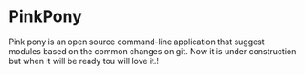 # PinkPony
Pink pony is an open source command-line application that suggest modules based on the common changes on git. Now it is under construction but when it will be ready tou will love it.!

